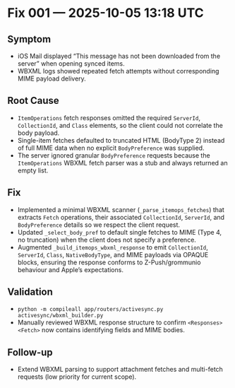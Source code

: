 # Fix 001 — 2025-10-05 13:18 UTC

## Symptom
- iOS Mail displayed “This message has not been downloaded from the server” when opening synced items.
- WBXML logs showed repeated fetch attempts without corresponding MIME payload delivery.

## Root Cause
- `ItemOperations` fetch responses omitted the required `ServerId`, `CollectionId`, and `Class` elements, so the client could not correlate the body payload.
- Single-item fetches defaulted to truncated HTML (BodyType 2) instead of full MIME data when no explicit `BodyPreference` was supplied.
- The server ignored granular `BodyPreference` requests because the `ItemOperations` WBXML fetch parser was a stub and always returned an empty list.

## Fix
- Implemented a minimal WBXML scanner (`_parse_itemops_fetches`) that extracts `Fetch` operations, their associated `CollectionId`, `ServerId`, and `BodyPreference` details so we respect the client request.
- Updated `_select_body_pref` to default single fetches to MIME (Type 4, no truncation) when the client does not specify a preference.
- Augmented `_build_itemops_wbxml_response` to emit `CollectionId`, `ServerId`, `Class`, `NativeBodyType`, and MIME payloads via OPAQUE blocks, ensuring the response conforms to Z-Push/grommunio behaviour and Apple’s expectations.

## Validation
- `python -m compileall app/routers/activesync.py activesync/wbxml_builder.py`
- Manually reviewed WBXML response structure to confirm `<Responses><Fetch>` now contains identifying fields and MIME bodies.

## Follow-up
- Extend WBXML parsing to support attachment fetches and multi-fetch requests (low priority for current scope).
